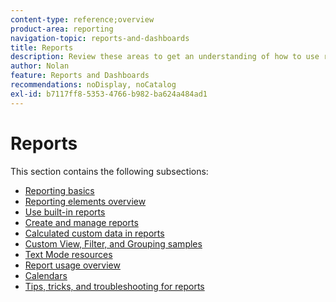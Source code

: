 ```yaml
---
content-type: reference;overview
product-area: reporting
navigation-topic: reports-and-dashboards
title: Reports
description: Review these areas to get an understanding of how to use reporting in Adobe Workfront.
author: Nolan
feature: Reports and Dashboards
recommendations: noDisplay, noCatalog
exl-id: b7117ff8-5353-4766-b982-ba624a484ad1
---
```

# Reports

This section contains the following subsections:

* [Reporting basics](../../reports-and-dashboards/reports/reporting/reporting-basics.md) 
* [Reporting elements overview](../../reports-and-dashboards/reports/reporting-elements/reporting-elements-overview.md) 
* [Use built-in reports](../../reports-and-dashboards/reports/using-built-in-reports/use-built-in-reports.md) 
* [Create and manage reports](../../reports-and-dashboards/reports/creating-and-managing-reports/create-manage-reports.md) 
* [Calculated custom data in reports](../../reports-and-dashboards/reports/calc-cstm-data-reports/calculated-custom-data-reports.md) 
* [Custom View, Filter, and Grouping samples](../../reports-and-dashboards/reports/custom-view-filter-grouping-samples/custom-view-filter-grouping-samples.md) 
* [Text Mode resources](../../reports-and-dashboards/reports/text-mode/text-mode-resources.md) 
* [Report usage overview](../../reports-and-dashboards/reports/report-usage/report-usage-overview.md) 
* [Calendars](../../reports-and-dashboards/reports/calendars/calendars.md) 
* [Tips, tricks, and troubleshooting for reports](../../reports-and-dashboards/reports/tips-tricks-and-troubleshooting/tips-troubleshooting-reports.md)

<!--outdated: For in-depth training on reports, see  [Basic Report Creation Program for the new Workfront experience](https://one.workfront.com/s/basic-report-creation-program).-->
